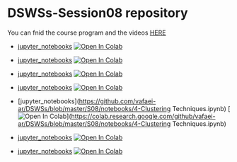 # DSWSs-Session08 repository

You can fnid the course program and the videos [HERE](http://physics.ipm.ac.ir/~vafaei/scheduls/sess8.html)


- [jupyter_notebooks](https://github.com/vafaei-ar/DSWSs/blob/master/S08/notebooks/6-Examples.ipynb) [![Open In Colab](https://colab.research.google.com/assets/colab-badge.svg)](https://colab.research.google.com/github/vafaei-ar/DSWSs/blob/master/S08/notebooks/6-Examples.ipynb)

- [jupyter_notebooks](https://github.com/vafaei-ar/DSWSs/blob/master/S08/notebooks/2-Feature_Selection.ipynb) [![Open In Colab](https://colab.research.google.com/assets/colab-badge.svg)](https://colab.research.google.com/github/vafaei-ar/DSWSs/blob/master/S08/notebooks/2-Feature_Selection.ipynb)

- [jupyter_notebooks](https://github.com/vafaei-ar/DSWSs/blob/master/S08/notebooks/7-Project.ipynb) [![Open In Colab](https://colab.research.google.com/assets/colab-badge.svg)](https://colab.research.google.com/github/vafaei-ar/DSWSs/blob/master/S08/notebooks/7-Project.ipynb)

- [jupyter_notebooks](https://github.com/vafaei-ar/DSWSs/blob/master/S08/notebooks/3-Hyperparameters-and-Model-Validation.ipynb) [![Open In Colab](https://colab.research.google.com/assets/colab-badge.svg)](https://colab.research.google.com/github/vafaei-ar/DSWSs/blob/master/S08/notebooks/3-Hyperparameters-and-Model-Validation.ipynb)

- [jupyter_notebooks](https://github.com/vafaei-ar/DSWSs/blob/master/S08/notebooks/4-Clustering Techniques.ipynb) [![Open In Colab](https://colab.research.google.com/assets/colab-badge.svg)](https://colab.research.google.com/github/vafaei-ar/DSWSs/blob/master/S08/notebooks/4-Clustering Techniques.ipynb)

- [jupyter_notebooks](https://github.com/vafaei-ar/DSWSs/blob/master/S08/notebooks/5-Anomaly_Detection.ipynb) [![Open In Colab](https://colab.research.google.com/assets/colab-badge.svg)](https://colab.research.google.com/github/vafaei-ar/DSWSs/blob/master/S08/notebooks/5-Anomaly_Detection.ipynb)

- [jupyter_notebooks](https://github.com/vafaei-ar/DSWSs/blob/master/S08/notebooks/1-SKlearn.ipynb) [![Open In Colab](https://colab.research.google.com/assets/colab-badge.svg)](https://colab.research.google.com/github/vafaei-ar/DSWSs/blob/master/S08/notebooks/1-SKlearn.ipynb)

